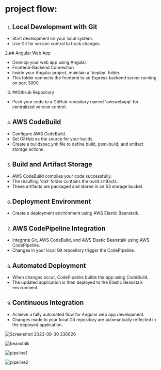 # project flow:

1. ## Local Development with Git

- Start development on your local system.
- Use Git for version control to track changes.

2.## Angular Web App
 - Develop your web app using Angular.
 - Frontend-Backend Connection
 - Inside your Angular project, maintain a 'deploy' folder. 
 - This folder connects the frontend to an Express backend server running on port 3000.

3. ##GitHub Repository

 - Push your code to a GitHub repository named 'awswebapp' for centralized version control.

4. ## AWS CodeBuild

 - Configure AWS CodeBuild.
 - Set GitHub as the source for your builds.
 - Create a buildspec.yml file to define build, post-build, and artifact storage actions.

5. ## Build and Artifact Storage


 - AWS CodeBuild compiles your code successfully.
 - The resulting 'dist' folder contains the build artifacts.
 - These artifacts are packaged and stored in an S3 storage bucket.

6. ## Deployment Environment

  - Create a deployment environment using AWS Elastic Beanstalk.

7. ## AWS CodePipeline Integration

 - Integrate Git, AWS CodeBuild, and AWS Elastic Beanstalk using AWS CodePipeline.
 - Changes in your local Git repository trigger the CodePipeline.

8. ## Automated Deployment

 - When changes occur, CodePipeline builds the app using CodeBuild.
 - The updated application is then deployed to the Elastic Beanstalk environment.

9. ## Continuous Integration

  - Achieve a fully automated flow for Angular web app development.
  - Changes made to your local Git repository are automatically reflected in the deployed application.


![Screenshot 2023-09-30 230626](https://github.com/0ayush98/angular-webapp-aws-deploy/assets/35577558/6f254b5e-4d09-437b-9c77-e6cd5a43012b)


![beanstalk](https://github.com/0ayush98/angular-webapp-aws-deploy/assets/35577558/05fce05d-fa7b-43e2-98ad-529cf1c300f0)


![pipeline1](https://github.com/0ayush98/angular-webapp-aws-deploy/assets/35577558/637009fb-c053-459b-9b92-036766327a7a)

![pipeline2](https://github.com/0ayush98/angular-webapp-aws-deploy/assets/35577558/2284c762-2f66-42b3-a1ca-181298c718f7)




